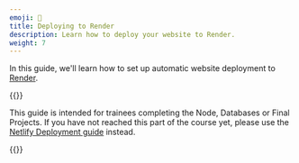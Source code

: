 ```yaml
---
emoji: 🚀
title: Deploying to Render
description: Learn how to deploy your website to Render.
weight: 7
---
```


In this guide, we'll learn how to set up automatic website deployment to [Render](https://render.com/).

{{<note type="tip" title="Tip">}}

This guide is intended for trainees completing the Node, Databases or Final Projects. If you have not reached this part of the course yet, please use the [Netlify Deployment guide](../netlify) instead.

{{</note>}}
